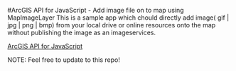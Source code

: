 #ArcGIS API for JavaScript - Add image file on to map using MapImageLayer
This is a sample app which chould directly add image( gif | jpg | png | bmp) from your local drive or online resources onto the map without publishing the image as an imageservices.

[ArcGIS API for JavaScript](https://developers.arcgis.com/javascript/)

NOTE: Feel free to update to this repo!


